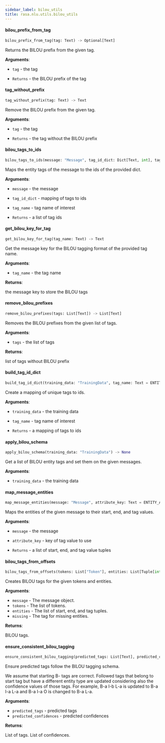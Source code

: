 ```yaml
---
sidebar_label: bilou_utils
title: rasa.nlu.utils.bilou_utils
---
```


#### bilou\_prefix\_from\_tag

```python
bilou_prefix_from_tag(tag: Text) -> Optional[Text]
```

Returns the BILOU prefix from the given tag.

**Arguments**:

- `tag` - the tag
  
- `Returns` - the BILOU prefix of the tag

#### tag\_without\_prefix

```python
tag_without_prefix(tag: Text) -> Text
```

Remove the BILOU prefix from the given tag.

**Arguments**:

- `tag` - the tag
  
- `Returns` - the tag without the BILOU prefix

#### bilou\_tags\_to\_ids

```python
bilou_tags_to_ids(message: "Message", tag_id_dict: Dict[Text, int], tag_name: Text = ENTITY_ATTRIBUTE_TYPE) -> List[int]
```

Maps the entity tags of the message to the ids of the provided dict.

**Arguments**:

- `message` - the message
- `tag_id_dict` - mapping of tags to ids
- `tag_name` - tag name of interest
  
- `Returns` - a list of tag ids

#### get\_bilou\_key\_for\_tag

```python
get_bilou_key_for_tag(tag_name: Text) -> Text
```

Get the message key for the BILOU tagging format of the provided tag name.

**Arguments**:

- `tag_name` - the tag name
  

**Returns**:

  the message key to store the BILOU tags

#### remove\_bilou\_prefixes

```python
remove_bilou_prefixes(tags: List[Text]) -> List[Text]
```

Removes the BILOU prefixes from the given list of tags.

**Arguments**:

- `tags` - the list of tags
  

**Returns**:

  list of tags without BILOU prefix

#### build\_tag\_id\_dict

```python
build_tag_id_dict(training_data: "TrainingData", tag_name: Text = ENTITY_ATTRIBUTE_TYPE) -> Optional[Dict[Text, int]]
```

Create a mapping of unique tags to ids.

**Arguments**:

- `training_data` - the training data
- `tag_name` - tag name of interest
  
- `Returns` - a mapping of tags to ids

#### apply\_bilou\_schema

```python
apply_bilou_schema(training_data: "TrainingData") -> None
```

Get a list of BILOU entity tags and set them on the given messages.

**Arguments**:

- `training_data` - the training data

#### map\_message\_entities

```python
map_message_entities(message: "Message", attribute_key: Text = ENTITY_ATTRIBUTE_TYPE) -> List[Tuple[int, int, Text]]
```

Maps the entities of the given message to their start, end, and tag values.

**Arguments**:

- `message` - the message
- `attribute_key` - key of tag value to use
  
- `Returns` - a list of start, end, and tag value tuples

#### bilou\_tags\_from\_offsets

```python
bilou_tags_from_offsets(tokens: List["Token"], entities: List[Tuple[int, int, Text]]) -> List[Text]
```

Creates BILOU tags for the given tokens and entities.

**Arguments**:

- `message` - The message object.
- `tokens` - The list of tokens.
- `entities` - The list of start, end, and tag tuples.
- `missing` - The tag for missing entities.
  

**Returns**:

  BILOU tags.

#### ensure\_consistent\_bilou\_tagging

```python
ensure_consistent_bilou_tagging(predicted_tags: List[Text], predicted_confidences: List[float]) -> Tuple[List[Text], List[float]]
```

Ensure predicted tags follow the BILOU tagging schema.

We assume that starting B- tags are correct. Followed tags that belong to start
tag but have a different entity type are updated considering also the confidence
values of those tags.
For example, B-a I-b L-a is updated to B-a I-a L-a and B-a I-a O is changed to
B-a L-a.

**Arguments**:

- `predicted_tags` - predicted tags
- `predicted_confidences` - predicted confidences
  

**Returns**:

  List of tags.
  List of confidences.


